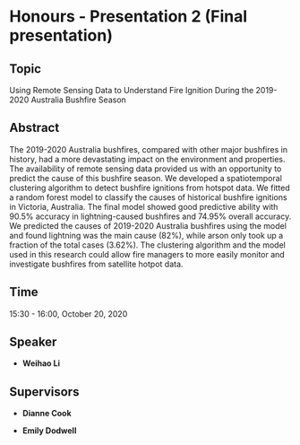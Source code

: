 # Honours - Presentation 2 (Final presentation)

## Topic

Using Remote Sensing Data to Understand Fire Ignition During the 2019-2020 Australia Bushfire Season

## Abstract

The 2019-2020 Australia bushfires, compared with other major bushfires in history, had a more devastating impact on the environment and properties. The availability of remote sensing data provided us with an opportunity to predict the cause of this bushfire season. We developed a spatiotemporal clustering algorithm to detect bushfire ignitions from hotspot data. We fitted a random forest model to classify the causes of historical bushfire ignitions in Victoria, Australia. The final model showed good predictive ability with 90.5% accuracy in lightning-caused bushfires and 74.95% overall accuracy. We predicted the causes of 2019-2020 Australia bushfires using the model and found lightning was the main cause (82%), while arson only took up a fraction of the total cases (3.62%). The clustering algorithm and the model used in this research could allow fire managers to more easily monitor and investigate bushfires from satellite hotpot data.

## Time

15:30 - 16:00, October 20, 2020

## Speaker

- **Weihao Li**

## Supervisors

- **Dianne Cook**

- **Emily Dodwell**
